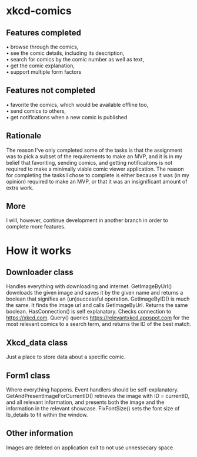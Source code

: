 # xkcd-comics
## Features completed
• browse through the comics,  
• see the comic details, including its description,  
• search for comics by the comic number as well as text,  
• get the comic explanation,  
• support multiple form factors  

## Features not completed
• favorite the comics, which would be available offline too,  
• send comics to others,  
• get notifications when a new comic is published

## Rationale
The reason I've only completed some of the tasks is that the assignment was to pick a subset of the requirements to make an MVP, 
and it is in my belief that favoriting, sending comics, and getting notificaitons is not required to make a minimally viable comic viewer application. 
The reason for completing the tasks I chose to complete is either because it was (in my opinion) required to make an MVP, or that it was an insignificant amount of extra work.

## More
I will, however, continue development in another branch in order to complete more features.



# How it works
## Downloader class
Handles everything with downloading and internet.
GetImageByUrl() downloads the given image and saves it by the given name and returns a boolean that signifies an (un)successful operation.
GetImageByID() is much the same. It finds the image url and calls GetImageByUrl. Returns the same boolean.
HasConnection() is self explanatory. Checks connection to https://xkcd.com.
Query() queries https://relevantxkcd.appspot.com for the most relevant comics to a search term, and returns the ID of the best match.

## Xkcd_data class
Just a place to store data about a specific comic.

## Form1 class
Where everything happens.
Event handlers should be self-explanatory.
GetAndPresentImageForCurrentID() retrieves the image with ID = currentID, and all relevant information, and presents both the image and the information in the relevant showcase.
FixFontSize() sets the font size of lb_details to fit within the window.

## Other information
Images are deleted on application exit to not use unnessecary space










